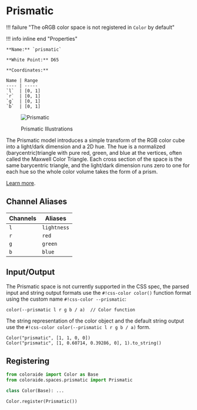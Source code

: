 # Prismatic

!!! failure "The oRGB color space is not registered in `Color` by default"

<div class="info-container" markdown>
!!! info inline end "Properties"

    **Name:** `prismatic`

    **White Point:** D65

    **Coordinates:**

    Name | Range
    ---- | -----
    `l`  | [0, 1]
    `r`  | [0, 1]
    `g`  | [0, 1]
    `b`  | [0, 1]

<figure markdown>

![Prismatic](../images/prismatic.png)

<figcaption markdown>
Prismatic Illustrations
</figcaption>
</figure>

The Prismatic model introduces a simple transform of the RGB color cube into a light/dark dimension and a 2D hue. The
hue is a normalized (barycentric)triangle with pure red, green, and blue at the vertices, often called the Maxwell Color
Triangle.  Each cross section of the space is the same barycentric triangle, and the light/dark dimension runs zero to
one for each hue so the whole color volume takes the form of a prism.

[Learn more](http://psgraphics.blogspot.com/2015/10/prismatic-color-model.html).
</div>

## Channel Aliases

Channels | Aliases
-------- | -------
`l`      | `lightness`
`r`      | `red`
`g`      | `green`
`b`      | `blue`

## Input/Output

The Prismatic space is not currently supported in the CSS spec, the parsed input and string output formats use
the `#!css-color color()` function format using the custom name `#!css-color --prismatic`:

```css-color
color(--prismatic l r g b / a)  // Color function
```

The string representation of the color object and the default string output use the
`#!css-color color(--prismatic l r g b / a)` form.

```playground
Color("prismatic", [1, 1, 0, 0])
Color("prismatic", [1, 0.60714, 0.39286, 0], 1).to_string()
```

## Registering

```py
from coloraide import Color as Base
from coloraide.spaces.prismatic import Prismatic

class Color(Base): ...

Color.register(Prismatic())
```
